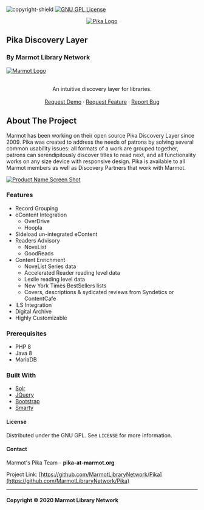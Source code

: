 <!-- PROJECT SHIELDS -->
<!--
*** I'm using markdown "reference style" links for readability.
*** Reference links are enclosed in brackets [ ] instead of parentheses ( ).
*** See the bottom of this document for the declaration of the reference variables
*** for contributors-url, forks-url, etc. This is an optional, concise syntax you may use.
*** https://www.markdownguide.org
-->

![copyright-shield]
[![GNU GPL License][license-shield]][license-url]

<!-- PROJECT LOGO -->

<p align="center">
  <a href="https://marmot.org/pika-discovery/about-pika">
    <img src="https://marmot.org/sites/default/files/pika_logo.png" alt=" Pika Logo">
  </a>

  <h2>Pika Discovery Layer</h2>

 <h3>By Marmot Library Network</h3>

  <a href="https://marmot.org/">
    <img src="https://marmot.org/sites/default/files/Marmot_logo_transparent_4.png" alt=" Marmot Logo">
  </a>
</p>

 <p align="center">
<br>
    An intuitive discovery layer for libraries.
<br>
<br>
     <a href="https://marmot.org/content/pika-information-request">Request Demo</a>
    ·
    <a href="https://marmot.myjetbrains.com/youtrack/newIssue">Request Feature</a>
    ·
    <a href="https://marmot.myjetbrains.com/youtrack/newIssue">Report Bug</a>
 </p>



<!-- ABOUT THE PROJECT -->
## About The Project


Marmot has been working on their open source Pika Discovery Layer since 2009.  Pika was created to address the needs of patrons by solving several common usability issues: all formats of a work are grouped together, patrons can serendipitously discover titles to read next, and all functionality works on any size device with responsive design.  Pika is available to all Marmot members as well as Discovery Partners that work with Marmot.

[![Product Name Screen Shot][product-screenshot]](https://opac.marmot.org/Union/Search?lookfor=little+women)


### Features

* Record Grouping
* eContent Integration
	* OverDrive
	* Hoopla
* Sideload un-integrated eContent
* Readers Advisory
	* NoveList
	* GoodReads
* Content Enrichment
	* NoveList Series data
	* Accelerated Reader reading level data
	* Lexile reading level data
	* New York Times BestSellers lists
	* Covers, descriptions & sydicated reviews from Syndetics or ContentCafe 
* ILS Integration
* Digital Archive
* Highly Customizable

### Prerequisites

* PHP 8
* Java 8
* MariaDB

### Built With
* [Solr](https://lucene.apache.org/solr/)
* [JQuery](https://jquery.com)
* [Bootstrap](https://getbootstrap.com)
* [Smarty](https://www.smarty.net)


<!-- LICENSE -->
#### License

Distributed under the GNU GPL. See `LICENSE` for more information.



<!-- CONTACT -->
#### Contact

Marmot's Pika Team  - **pika-at-marmot.org**

Project Link: [https://github.com/MarmotLibraryNetwork/Pika](https://github.com/MarmotLibraryNetwork/Pika)


---
#### Copyright &copy; 2020  Marmot Library Network

<!-- MARKDOWN LINKS & IMAGES -->
<!-- https://www.markdownguide.org/basic-syntax/#reference-style-links -->
[license-shield]: https://img.shields.io/badge/License-GNU%20GPL-success
[license-url]: https://github.com/MarmotLibraryNetwork/Pika/blob/master/vufind/LICENSE
[copyright-shield]: https://img.shields.io/badge/Copyright-2020-success
[product-screenshot]: https://lh3.googleusercontent.com/nHQ7vVv8n0opkmH4S4t1o6AtCJJm9LbOnYtE0WZWsYNjyApSgtrcS8B8zdyumYxePRjpIknfza4csv8Xs8dvkPfgUcP-LuBQI6JqSPA0GZC-y5qKsqEO5lETHY3Gkp5k9jOvXw9c
